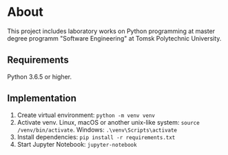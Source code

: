 # About

This project includes laboratory works on Python programming at master degree programm "Software Engineering" at Tomsk Polytechnic University.

## Requirements

Python 3.6.5 or higher.

## Implementation

1. Create virtual environment: `python -m venv venv`
2. Activate venv. Linux, macOS or another unix-like system: `source /venv/bin/activate`. Windows: `.\venv\Scripts\activate`
3. Install dependencies: `pip install -r requirements.txt`
4. Start Jupyter Notebook: `jupyter-notebook`
